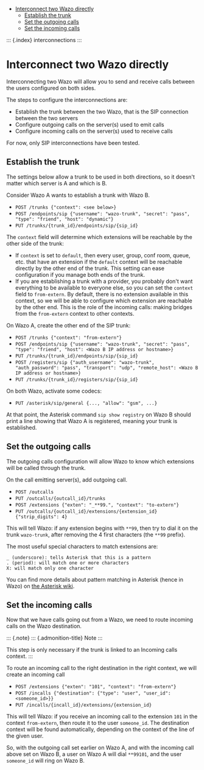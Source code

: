 -   [Interconnect two Wazo directly](#interconnect-two-wazo-directly)
    -   [Establish the trunk](#establish-the-trunk)
    -   [Set the outgoing calls](#set-the-outgoing-calls)
    -   [Set the incoming calls](#set-the-incoming-calls)

::: {.index}
interconnections
:::

Interconnect two Wazo directly
==============================

Interconnecting two Wazo will allow you to send and receive calls
between the users configured on both sides.

The steps to configure the interconnections are:

-   Establish the trunk between the two Wazo, that is the SIP connection
    between the two servers
-   Configure outgoing calls on the server(s) used to emit calls
-   Configure incoming calls on the server(s) used to receive calls

For now, only SIP interconnections have been tested.

Establish the trunk
-------------------

The settings below allow a trunk to be used in both directions, so it
doesn\'t matter which server is A and which is B.

Consider Wazo A wants to establish a trunk with Wazo B.

-   `POST /trunks {"context": <see below>}`
-   `POST /endpoints/sip {"username": "wazo-trunk", "secret": "pass", "type": "friend", "host": "dynamic"}`
-   `PUT /trunks/{trunk_id}/endpoints/sip/{sip_id}`

The `context` field will determine which extensions will be reachable by
the other side of the trunk:

-   If `context` is set to `default`, then every user, group, conf room,
    queue, etc. that have an extension if the `default` context will be
    reachable directly by the other end of the trunk. This setting can
    ease configuration if you manage both ends of the trunk.
-   If you are establishing a trunk with a provider, you probably don\'t
    want everything to be available to everyone else, so you can set the
    `context` field to `from-extern`. By default, there is no extension
    available in this context, so we will be able to configure which
    extension are reachable by the other end. This is the role of the
    incoming calls: making bridges from the `from-extern` context to
    other contexts.

On Wazo A, create the other end of the SIP trunk:

-   `POST /trunks {"context": "from-extern"}`
-   `POST /endpoints/sip {"username": "wazo-trunk", "secret": "pass", "type": "friend", "host": <Wazo B IP address or hostname>}`
-   `PUT /trunks/{trunk_id}/endpoints/sip/{sip_id}`
-   `POST /registers/sip {"auth_username": "wazo-trunk", "auth_password": "pass", "transport": "udp", "remote_host": <Wazo B IP address or hostname>}`
-   `PUT /trunks/{trunk_id}/registers/sip/{sip_id}`

On both Wazo, activate some codecs:

-   `PUT /asterisk/sip/general {..., "allow": "gsm", ...}`

At that point, the Asterisk command `sip show registry` on Wazo B should
print a line showing that Wazo A is registered, meaning your trunk is
established.

Set the outgoing calls
----------------------

The outgoing calls configuration will allow Wazo to know which
extensions will be called through the trunk.

On the call emitting server(s), add outgoing call.

-   `POST /outcalls`
-   `PUT /outcalls/{outcall_id}/trunks`
-   `POST /extensions {"exten": "_**99.", "context": "to-extern"}`
-   `PUT /outcalls/{outcall_id}/extensions/{extension_id} {"strip_digits": 4}`

This will tell Wazo: if any extension begins with `**99`, then try to
dial it on the trunk `wazo-trunk`, after removing the 4 first characters
(the `**99` prefix).

The most useful special characters to match extensions are:

    _ (underscore): tells Asterisk that this is a pattern
    . (period): will match one or more characters
    X: will match only one character

You can find more details about pattern matching in Asterisk (hence in
Wazo) on [the Asterisk
wiki](https://wiki.asterisk.org/wiki/display/AST/Pattern+Matching).

Set the incoming calls
----------------------

Now that we have calls going out from a Wazo, we need to route incoming
calls on the Wazo destination.

::: {.note}
::: {.admonition-title}
Note
:::

This step is only necessary if the trunk is linked to an Incoming calls
context.
:::

To route an incoming call to the right destination in the right context,
we will create an incoming call

-   `POST /extensions {"exten": "101", "context": "from-extern"}`
-   `POST /incalls {"destination": {"type": "user", "user_id": <someone_id>}}`
-   `PUT /incalls/{incall_id}/extensions/{extension_id}`

This will tell Wazo: if you receive an incoming call to the extension
`101` in the context `from-extern`, then route it to the user
`someone_id`. The destination context will be found automatically,
depending on the context of the line of the given user.

So, with the outgoing call set earlier on Wazo A, and with the incoming
call above set on Wazo B, a user on Wazo A will dial `**99101`, and the
user `someone_id` will ring on Wazo B.
